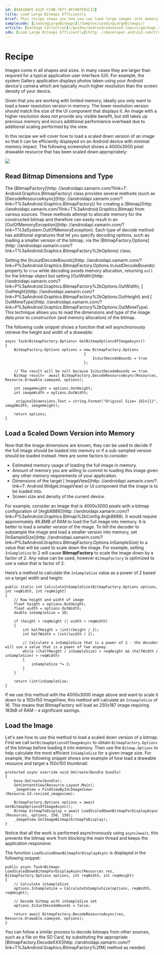 ```yaml
---
id: {94A1BAFE-812F-CC0B-7D77-9FFA03FB1C1C}  
title: Load Large Bitmaps Efficiently  
brief: This recipe shows you how you can load large images into memory without the application throwing an OutOfMemoryException by loading a smaller subsampled version in memory.  
samplecode: [LoadingLargeBitmaps](/Samples/LoadingLargeBitmaps/)
article: [Garbage Collection](/guides/android/advanced_topics/garbage_collection)  
sdk: [Load Large Bitmaps Efficiently](http: //developer.android.com/training/displaying-bitmaps/load-bitmap.html)
---
```


# Recipe

Images come in all shapes and sizes. In many cases they are larger than required for a typical application user interface (UI). For example, the system Gallery application displays photos taken using your Android device's camera which are typically much higher resolution than the screen density of your device.

Given that you are working with limited memory, ideally you only want to load a lower resolution version in memory. The lower resolution version should match the size of the UI component that displays it. An image with a higher resolution does not provide any visible benefit, but still takes up precious memory and incurs additional performance overhead due to additional scaling performed by the view.

In this recipe we will cover how to load a scaled down version of an image so that it can be efficiently displayed on an Android device with minimal memory impact. The following screenshot shows a 4000x3000 pixel drawable resource that has been scaled down appropriately: 

![](Images/image01.png)

## Read Bitmap Dimensions and Type

The [BitmapFactory](http: //androidapi.xamarin.com/?link=T: Android.Graphics.BitmapFactory) class provides several methods (such as [DecodeResourceAsync](http: //androidapi.xamarin.com/?link=T%3aAndroid.Graphics.BitmapFactory)) for creating a [Bitmap](http: //androidapi.xamarin.com/?link=T%3aAndroid.Graphics.Bitmap) from various sources. These methods attempt to allocate memory for the constructed bitmap and therefore can easily result in an [OutOfMemoryException](http: //androidapi.xamarin.com/?link=T%3aSystem.OutOfMemoryException). Each type of decode method has additional signatures that let you specify decoding options, such as loading a smaller version of the bitmap,  via the [BitmapFactory.Options](http: //androidapi.xamarin.com/?link=T%3aAndroid.Graphics.BitmapFactory%2bOptions) class.

Setting the [InJustDecodeBounds](http: //androidapi.xamarin.com/?link=P%3aAndroid.Graphics.BitmapFactory.Options.InJustDecodeBounds) property to `true` while decoding avoids memory allocation, returning `null` for the bitmap object but setting [OutWidth](http: //androidapi.xamarin.com/?link=P%3aAndroid.Graphics.BitmapFactory%2bOptions.OutWidth), [ OutHeight](http: //androidapi.xamarin.com/?link=P%3aAndroid.Graphics.BitmapFactory%2bOptions.OutHeight) and [ OutMimeType](http: //androidapi.xamarin.com/?link=P%3aAndroid.Graphics.BitmapFactory%2bOptions.OutMimeType) . This technique allows you to read the dimensions and type of the image data prior to construction (and memory allocation) of the bitmap.

The following code snippet shows a function that will asynchronously retrieve the height and width of a drawable: 

    async Task<BitmapFactory.Options> GetBitmapOptionsOfImageAsync()
    {
        BitmapFactory.Options options = new BitmapFactory.Options
                                        {
                                            InJustDecodeBounds = true
                                        };

        // The result will be null because InJustDecodeBounds == true.
        Bitmap result=  await BitmapFactory.DecodeResourceAsync(Resources, Resource.Drawable.samoyed, options);

        int imageHeight = options.OutHeight;
        int imageWidth = options.OutWidth;

        _originalDimensions.Text = string.Format("Original Size= {0}x{1}", imageWidth, imageHeight);

        return options;
    }

## Load a Scaled Down Version into Memory

Now that the image dimensions are known, they can be used to decide if the full image should be loaded into memory or if a sub-sampled version should be loaded instead. Here are some factors to consider: 

* Estimated memory usage of loading the full image in memory.
* Amount of memory you are willing to commit to loading this image given any other memory requirements of your application.
* Dimensions of the target  [ ImageView](http: //androidapi.xamarin.com/?link=T: Android.Widget.ImageView)  or UI component that the image is to be loaded into.
* Screen size and density of the current device.

For example, consider an image that is 4000x3000 pixels with a bitmap configuration of [Argb8888](http: //androidapi.xamarin.com/?link=P%3aAndroid.Graphics.Bitmap%2bConfig.Argb8888). It would require approximately 46.8MB of RAM to load the full image into memory. It is better to load a smaller version of the image. To tell the decoder to subsample the image and load a smaller version into memory, set [InSampleSize](http: //androidapi.xamarin.com/?link=P%3aAndroid.Graphics.BitmapFactory.Options.InSampleSize) to a value that will be used to scale down the image. For example, setting `InSampleSize` to 2 will cause **BitmapFactory** to scale the image down by a factor of 2. Any value can be used, however `BitmapFactory` is optimized to use a value that is factor of 2.

Here’s a method to calculate the `InSampleSize` value as a power of 2 based on a target width and height: 

    public static int CalculateInSampleSize(BitmapFactory.Options options, int reqWidth, int reqHeight)
    {
        // Raw height and width of image
        float height = options.OutHeight;
        float width = options.OutWidth;
        double inSampleSize = 1D;

        if (height > reqHeight || width > reqWidth)
        {
            int halfHeight = (int)(height / 2);
            int halfWidth = (int)(width / 2);

            // Calculate a inSampleSize that is a power of 2 - the decoder will use a value that is a power of two anyway.
            while ((halfHeight / inSampleSize) > reqHeight && (halfWidth / inSampleSize) > reqWidth)
            {
                inSampleSize *= 2;
            }
        }

        return (int)inSampleSize;
    }

If we use this method with the 4000x3000 image above and want to scale it down to a 150x150 ImageView, this method will calculate an `InSampleSize` of 16. This means that BitmapFactory will load an 250x187 image requiring 183kB of RAM &#x2013; a significant savings.

## Load the Image

Let's see how to use this method to load a scaled down version of a bitmap. First we call `GetBitmapOptionsOfImageAsync` to obtain `BitmapFactory.Options` of the bitmap before loading it into memory. Then use the `Bitmap.Options` to help calculate the most efficient `InSampleSize` for a given image size. For example, the following snippet shows one example of how load a drawable resource and target a 150x150 thumbnail: 

    protected async override void OnCreate(Bundle bundle)
    {
        base.OnCreate(bundle);
        SetContentView(Resource.Layout.Main);
        _imageView = FindViewById<ImageView>(Resource.Id.resized_imageview);

        BitmapFactory.Options options = await GetBitmapOptionsOfImageAsync();
        Bitmap bitmapToDisplay = await LoadScaledDownBitmapForDisplayAsync (Resources, options, 150, 150);
        _imageView.SetImageBitmap(bitmapToDisplay);
    }

Notice that all the work is performed asynchronously using `async`/`await`, this prevents the bitmap work from blocking the main thread and keeps the application responsive.

The function `LoadScaledDownBitmapForDisplayAsync` is displayed in the following snippet: 

    public async Task<Bitmap> LoadScaledDownBitmapForDisplayAsync(Resources res, BitmapFactory.Options options, int reqWidth, int reqHeight)
    {
        // Calculate inSampleSize
        options.InSampleSize = CalculateInSampleSize(options, reqWidth, reqHeight);

        // Decode bitmap with inSampleSize set
        options.InJustDecodeBounds = false;

        return await BitmapFactory.DecodeResourceAsync(res, Resource.Drawable.samoyed, options);
    }


You can follow a similar process to decode bitmaps from other sources, such as a file on the SD Card, by substituting the appropriate [BitmapFactory.DecodeXXX](http: //androidapi.xamarin.com/?link=T%3aAndroid.Graphics.BitmapFactory%2fM) method as needed.